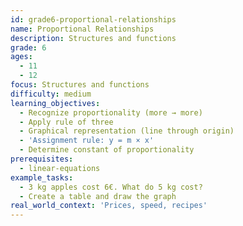 ```yaml
---
id: grade6-proportional-relationships
name: Proportional Relationships
description: Structures and functions
grade: 6
ages:
  - 11
  - 12
focus: Structures and functions
difficulty: medium
learning_objectives:
  - Recognize proportionality (more → more)
  - Apply rule of three
  - Graphical representation (line through origin)
  - 'Assignment rule: y = m × x'
  - Determine constant of proportionality
prerequisites:
  - linear-equations
example_tasks:
  - 3 kg apples cost 6€. What do 5 kg cost?
  - Create a table and draw the graph
real_world_context: 'Prices, speed, recipes'
---
```

